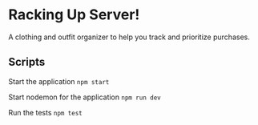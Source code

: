 # Racking Up Server!

A clothing and outfit organizer to help you track and prioritize purchases.

## Scripts

Start the application `npm start`

Start nodemon for the application `npm run dev`

Run the tests `npm test`
